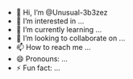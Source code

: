 - 👋 Hi, I’m @Unusual-3b3zez
- 👀 I’m interested in ...
- 🌱 I’m currently learning ...
- 💞️ I’m looking to collaborate on ...
- 📫 How to reach me ...
- 😄 Pronouns: ...
- ⚡ Fun fact: ...

<!---
Unusual-3b3zez/Unusual-3b3zez is a ✨ special ✨ repository because its `README.md` (this file) appears on your GitHub profile.
You can click the Preview link to take a look at your changes.
--->
